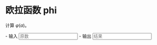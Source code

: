 # 欧拉函数 phi

计算 $\varphi(a)$。

<div class="grid cards" id="calc" markdown>
- 输入
    <input class="md-input md-input--stretch" id="input-a" type="number" placeholder="原数">
- 输出
    <input class="md-input md-input--stretch" id="output" placeholder="结果" readonly>
</div>

<script>
window.onload = function() {
    register_calc($("#calc"), function(params) {
        a = BigInt(params.a.val());
        if(a < 0) return "参数错误";
        if(a > 1e15) return "超出计算范围";
        return String(phi(a));
    }, {a: $("#input-a")}, $("#output"));
}
</script>